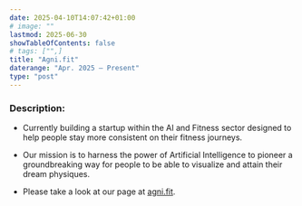 ```yaml
---
date: 2025-04-10T14:07:42+01:00
# image: ""
lastmod: 2025-06-30
showTableOfContents: false
# tags: ["",]
title: "Agni.fit"
daterange: "Apr. 2025 – Present"
type: "post"
---
```


### Description:
- Currently building a startup within the AI and Fitness sector designed to help people stay more consistent on their fitness journeys. 


- Our mission is to harness the power of Artificial Intelligence to pioneer a groundbreaking way for people to be able to visualize and attain their dream physiques. 


- Please take a look at our page at [agni.fit](https://agni.fit). 